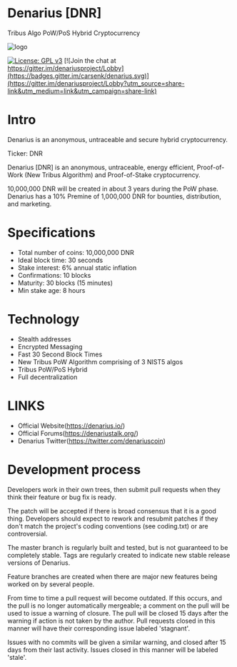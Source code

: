 # Denarius [DNR]
Tribus Algo PoW/PoS Hybrid Cryptocurrency

![logo](http://i.imgur.com/gIe5vnw.png)

[![License: GPL v3](https://img.shields.io/badge/License-GPL%20v3-blue.svg)](http://www.gnu.org/licenses/gpl-3.0)
[![Join the chat at https://gitter.im/denariusproject/Lobby](https://badges.gitter.im/carsenk/denarius.svg)](https://gitter.im/denariusproject/Lobby?utm_source=share-link&utm_medium=link&utm_campaign=share-link)

Intro
==========================
Denarius is an anonymous, untraceable and secure hybrid cryptocurrency. 

Ticker: DNR

Denarius [DNR] is an anonymous, untraceable, energy efficient, Proof-of-Work (New Tribus Algorithm) and Proof-of-Stake cryptocurrency.

10,000,000 DNR will be created in about 3 years during the PoW phase. Denarius has a 10% Premine of 1,000,000 DNR for bounties, distribution, and marketing.

Specifications
==========================
* Total number of coins: 10,000,000 DNR
* Ideal block time: 30 seconds
* Stake interest: 6% annual static inflation
* Confirmations: 10 blocks
* Maturity: 30 blocks (15 minutes)
* Min stake age: 8 hours

Technology
==========================
* Stealth addresses
* Encrypted Messaging
* Fast 30 Second Block Times
* New Tribus PoW Algorithm comprising of 3 NIST5 algos
* Tribus PoW/PoS Hybrid
* Full decentralization

LINKS
==========================
* Official Website(https://denarius.io/)
* Official Forums(https://denariustalk.org/)
* Denarius Twitter(https://twitter.com/denariuscoin)


Development process
===========================

Developers work in their own trees, then submit pull requests when
they think their feature or bug fix is ready.

The patch will be accepted if there is broad consensus that it is a
good thing.  Developers should expect to rework and resubmit patches
if they don't match the project's coding conventions (see coding.txt)
or are controversial.

The master branch is regularly built and tested, but is not guaranteed
to be completely stable. Tags are regularly created to indicate new
stable release versions of Denarius.

Feature branches are created when there are major new features being
worked on by several people.

From time to time a pull request will become outdated. If this occurs, and
the pull is no longer automatically mergeable; a comment on the pull will
be used to issue a warning of closure. The pull will be closed 15 days
after the warning if action is not taken by the author. Pull requests closed
in this manner will have their corresponding issue labeled 'stagnant'.

Issues with no commits will be given a similar warning, and closed after
15 days from their last activity. Issues closed in this manner will be 
labeled 'stale'.
